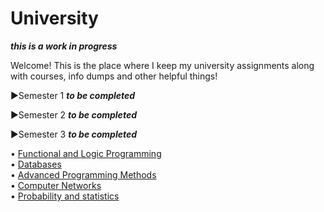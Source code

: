 # University

***this is a work in progress***

Welcome! This is the place where I keep my university assignments along with courses, info dumps and other helpful things!

▶Semester 1 ***to be completed***

▶Semester 2 ***to be completed*** 

▶Semester 3 ***to be completed*** 
 
   • [Functional and Logic Programming](https://github.com/913-Diaconu-Ana/Functional-and-Logic-Programming)\
   • [Databases](https://github.com/913-Diaconu-Ana/Databases)  
   • [Advanced Programming Methods](https://github.com/913-Diaconu-Ana/Advanced-Programming-Methods)\
   • [Computer Networks](https://github.com/913-Diaconu-Ana/ComputerNetworks)\
   • [Probability and statistics](https://github.com/913-Diaconu-Ana/Probability-and-Statistics)
   
